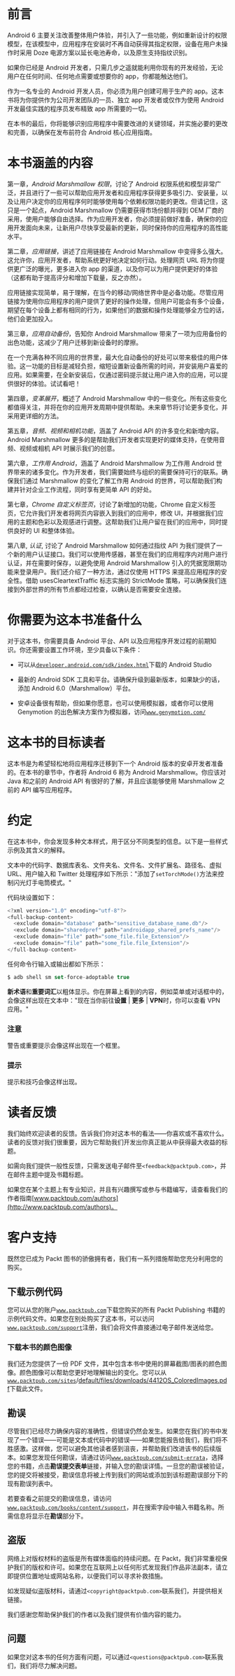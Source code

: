 # 前言

Android 6 主要关注改善整体用户体验，并引入了一些功能，例如重新设计的权限模型，在该模型中，应用程序在安装时不再自动获得其指定权限，设备在用户未操作时采用 Doze 电源方案以延长电池寿命，以及原生支持指纹识别。

如果你已经是 Android 开发者，只需几步之遥就能利用你现有的开发经验，无论用户在任何时间、任何地点需要或想要你的 app，你都能触达他们。

作为一名专业的 Android 开发人员，你必须为用户创建可用于生产的 app。这本书将为你提供作为公司开发团队的一员、独立 app 开发者或仅作为使用 Android 开发最佳实践的程序员发布精致 app 所需要的一切。

在本书的最后，你将能够识别应用程序中需要改进的关键领域，并实施必要的更改和完善，以确保在发布前符合 Android 核心应用指南。

# 本书涵盖的内容

第一章，*Android Marshmallow 权限*，讨论了 Android 权限系统和模型非常广泛，并且进行了一些可以帮助应用开发者和应用程序获得更多吸引力、安装量，以及让用户决定你的应用程序何时能够使用每个依赖权限功能的更改。但请记住，这只是一个起点，Android Marshmallow 仍需要获得市场份额并得到 OEM 厂商的采用，使用户能够自由选择。作为应用开发者，你必须提前做好准备，确保你的应用开发面向未来，让新用户尽快享受最新的更新，同时保持你的应用程序的高性能水平。

第二章，*应用链接*，讲述了应用链接在 Android Marshmallow 中变得多么强大。这允许你，应用开发者，帮助系统更好地决定如何行动。处理网页 URL 将为你提供更广泛的曝光，更多进入你 app 的渠道，以及你可以为用户提供更好的体验（这都有助于提高评分和增加下载量，反之亦然）。

应用链接实现简单，易于理解，在当今的移动/网络世界中是必备功能。尽管应用链接为使用你应用程序的用户提供了更好的操作处理，但用户可能会有多个设备，期望在每个设备上都有相同的行为，如果他们的数据和操作处理能够全方位的话，他们会更加投入。

第三章，*应用自动备份*，告知你 Android Marshmallow 带来了一项为应用备份的出色功能，这减少了用户迁移到新设备时的摩擦。

在一个充满各种不同应用的世界里，最大化自动备份的好处可以带来极佳的用户体验。这一功能的目标是减轻负担，缩短设置新设备所需的时间，并安装用户喜爱的应用。如果需要，在全新安装后，仅通过密码提示就让用户进入你的应用，可以提供很好的体验。试试看吧！

第四章，*变革展开*，概述了 Android Marshmallow 中的一些变化。所有这些变化都值得关注，并将在你的应用开发周期中提供帮助。未来章节将讨论更多变化，并采用更详细的方法。

第五章，*音频、视频和相机功能*，涵盖了 Android API 的许多变化和新增内容。Android Marshmallow 更多的是帮助我们开发者实现更好的媒体支持，在使用音频、视频或相机 API 时展示我们的创意。

第六章，*工作用 Android*，涵盖了 Android Marshmallow 为工作用 Android 世界带来的诸多变化。作为开发者，我们需要始终与组织的需要保持可行的联系。确保我们通过 Marshmallow 的变化了解工作用 Android 的世界，可以帮助我们构建并针对企业工作流程，同时享有更简单 API 的好处。

第七章，*Chrome 自定义标签页*，讨论了新增加的功能，Chrome 自定义标签页，它允许我们开发者将网页内容嵌入到我们的应用中，修改 UI，并根据我们应用的主题和色彩以及观感进行调整。这帮助我们让用户留在我们的应用中，同时提供良好的 UI 和整体体验。

第八章, *认证*, 讨论了 Android Marshmallow 如何通过指纹 API 为我们提供了一个新的用户认证接口。我们可以使用传感器，甚至在我们的应用程序内对用户进行认证，并在需要时保存，以避免使用 Android Marshmallow 引入的凭据宽限期功能来登录用户。我们还介绍了一种方法，通过仅使用 HTTPS 来提高应用程序的安全性。借助 usesCleartextTraffic 标志实施的 StrictMode 策略，可以确保我们连接到外部世界的所有节点都经过检查，以确认是否需要安全连接。

# 你需要为这本书准备什么

对于这本书，你需要具备 Android 平台、API 以及应用程序开发过程的前期知识。你还需要设置工作环境，至少具备以下条件：

+   可以从[`developer.android.com/sdk/index.html`](https://developer.android.com/sdk/index.html)下载的 Android Studio

+   最新的 Android SDK 工具和平台。请确保升级到最新版本，如果缺少的话，添加 Android 6.0（Marshmallow）平台。

+   安卓设备很有帮助，但如果你愿意，也可以使用模拟器，或者你可以使用 Genymotion 的出色解决方案作为模拟器，访问[`www.genymotion.com/`](https://www.genymotion.com/)

# 这本书的目标读者

这本书是为希望轻松地将应用程序迁移到下一个 Android 版本的安卓开发者准备的。在本书的章节中，作者将 Android 6 称为 Android Marshmallow。你应该对 Java 和之前的 Android API 有很好的了解，并且应该能够使用 Marshmallow 之前的 API 编写应用程序。

# 约定

在这本书中，你会发现多种文本样式，用于区分不同类型的信息。以下是一些样式示例及其含义的解释。

文本中的代码字、数据库表名、文件夹名、文件名、文件扩展名、路径名、虚拟 URL、用户输入和 Twitter 处理程序如下所示："添加了`setTorchMode()`方法来控制闪光灯手电筒模式。"

代码块设置如下：

```kt
<?xml version="1.0" encoding="utf-8"?>
<full-backup-content>
  <exclude domain="database" path="sensitive_database_name.db"/>
  <exclude domain="sharedpref" path="androidapp_shared_prefs_name"/>
  <exclude domain="file" path="some_file.file_Extension"/>
  <exclude domain="file" path="some_file.file_Extension"/>
</full-backup-content>
```

任何命令行输入或输出都如下所示：

```kt
$ adb shell sm set-force-adoptable true

```

**新术语**和**重要词汇**以粗体显示。你在屏幕上看到的内容，例如菜单或对话框中的，会像这样出现在文本中："现在当你前往**设置** | **更多** | **VPN**时，你可以查看 VPN 应用。"

### 注意

警告或重要提示会像这样出现在一个框里。

### 提示

提示和技巧会像这样出现。

# 读者反馈

我们始终欢迎读者的反馈。告诉我们你对这本书的看法——你喜欢或不喜欢什么。读者的反馈对我们很重要，因为它帮助我们开发出你真正能从中获得最大收益的标题。

如需向我们提供一般性反馈，只需发送电子邮件至`<feedback@packtpub.com>`，并在邮件主题中提及书籍标题。

如果您在某个主题上有专业知识，并且有兴趣撰写或参与书籍编写，请查看我们的作者指南[www.packtpub.com/authors](http://www.packtpub.com/authors)。

# 客户支持

既然您已成为 Packt 图书的骄傲拥有者，我们有一系列措施帮助您充分利用您的购买。

## 下载示例代码

您可以从您的账户[`www.packtpub.com`](http://www.packtpub.com)下载您购买的所有 Packt Publishing 书籍的示例代码文件。如果您在别处购买了这本书，可以访问[`www.packtpub.com/support`](http://www.packtpub.com/support)注册，我们会将文件直接通过电子邮件发送给您。

### 下载本书的颜色图像

我们还为您提供了一份 PDF 文件，其中包含本书中使用的屏幕截图/图表的颜色图像。颜色图像可以帮助您更好地理解输出的变化。您可以从[`www.packtpub.com/sites`](https://www.packtpub.com/sites)/[default/files/downloads/4412OS_ColoredImages.pdf](http://default/files/downloads/4412OS_ColoredImages.pdf)下载此文件。

## 勘误

尽管我们已经尽力确保内容的准确性，但错误仍然会发生。如果您在我们的书中发现了一个错误——可能是文本或代码中的错误——如果您能报告给我们，我们将不胜感激。这样做，您可以避免其他读者感到沮丧，并帮助我们改进该书的后续版本。如果您发现任何勘误，请通过访问[`www.packtpub.com/submit-errata`](http://www.packtpub.com/submit-errata)，选择您的书籍，点击**勘误提交表单**链接，并输入您的勘误详情。一旦您的勘误被验证，您的提交将被接受，勘误信息将被上传到我们的网站或添加到该标题勘误部分下的现有勘误列表中。

若要查看之前提交的勘误信息，请访问[`www.packtpub.com/books/content/support`](https://www.packtpub.com/books/content/support)，并在搜索字段中输入书籍名称。所需信息将显示在**勘误**部分下。

## 盗版

网络上对版权材料的盗版是所有媒体面临的持续问题。在 Packt，我们非常重视保护我们的版权和许可。如果您在互联网上以任何形式发现我们作品非法副本，请立即提供位置地址或网站名称，以便我们可以寻求补救措施。

如发现疑似盗版材料，请通过`<copyright@packtpub.com>`联系我们，并提供相关链接。

我们感谢您帮助保护我们的作者以及我们提供有价值内容的能力。

## 问题

如果您对这本书的任何方面有问题，可以通过`<questions@packtpub.com>`联系我们，我们将尽力解决问题。
